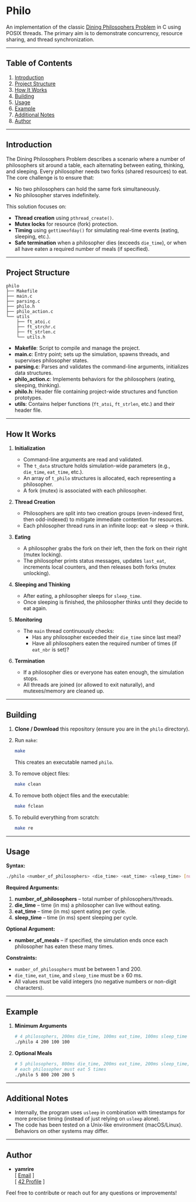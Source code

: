 # Philo

An implementation of the classic [Dining Philosophers Problem](https://en.wikipedia.org/wiki/Dining_philosophers_problem) in C using POSIX threads. The primary aim is to demonstrate concurrency, resource sharing, and thread synchronization.

---

## Table of Contents
1. [Introduction](#introduction)
2. [Project Structure](#project-structure)
3. [How It Works](#how-it-works)
4. [Building](#building)
5. [Usage](#usage)
6. [Example](#example)
7. [Additional Notes](#additional-notes)
8. [Author](#author)

---

## Introduction

The Dining Philosophers Problem describes a scenario where a number of philosophers sit around a table, each alternating between eating, thinking, and sleeping. Every philosopher needs two forks (shared resources) to eat. The core challenge is to ensure that:
- No two philosophers can hold the same fork simultaneously.
- No philosopher starves indefinitely.

This solution focuses on:
- **Thread creation** using `pthread_create()`.
- **Mutex locks** for resource (fork) protection.
- **Timing** using `gettimeofday()` for simulating real-time events (eating, sleeping, etc.).
- **Safe termination** when a philosopher dies (exceeds `die_time`), or when all have eaten a required number of meals (if specified).

---

## Project Structure

```plaintext
philo
├── Makefile
├── main.c
├── parsing.c
├── philo.h
├── philo_action.c
└── utils
    ├── ft_atoi.c
    ├── ft_strchr.c
    ├── ft_strlen.c
    └── utils.h
```

- **Makefile**: Script to compile and manage the project.
- **main.c**: Entry point; sets up the simulation, spawns threads, and supervises philosopher states.
- **parsing.c**: Parses and validates the command-line arguments, initializes data structures.
- **philo_action.c**: Implements behaviors for the philosophers (eating, sleeping, thinking).
- **philo.h**: Header file containing project-wide structures and function prototypes.
- **utils**: Contains helper functions (`ft_atoi`, `ft_strlen`, etc.) and their header file.

---

## How It Works

1. **Initialization**  
   - Command-line arguments are read and validated.  
   - The `t_data` structure holds simulation-wide parameters (e.g., `die_time`, `eat_time`, etc.).  
   - An array of `t_philo` structures is allocated, each representing a philosopher.  
   - A fork (mutex) is associated with each philosopher.

2. **Thread Creation**  
   - Philosophers are split into two creation groups (even-indexed first, then odd-indexed) to mitigate immediate contention for resources.  
   - Each philosopher thread runs in an infinite loop: eat → sleep → think.

3. **Eating**  
   - A philosopher grabs the fork on their left, then the fork on their right (mutex locking).  
   - The philosopher prints status messages, updates `last_eat`, increments local counters, and then releases both forks (mutex unlocking).

4. **Sleeping and Thinking**  
   - After eating, a philosopher sleeps for `sleep_time`.  
   - Once sleeping is finished, the philosopher thinks until they decide to eat again.

5. **Monitoring**  
   - The `main` thread continuously checks:  
     - Has any philosopher exceeded their `die_time` since last meal?  
     - Have all philosophers eaten the required number of times (if `eat_nbr` is set)?

6. **Termination**  
   - If a philosopher dies or everyone has eaten enough, the simulation stops.  
   - All threads are joined (or allowed to exit naturally), and mutexes/memory are cleaned up.

---

## Building

1. **Clone / Download** this repository (ensure you are in the `philo` directory).
2. Run `make`:
   ```bash
   make
   ```
   This creates an executable named `philo`.

3. To remove object files:
   ```bash
   make clean
   ```
4. To remove both object files and the executable:
   ```bash
   make fclean
   ```
5. To rebuild everything from scratch:
   ```bash
   make re
   ```

---

## Usage

**Syntax:**
```bash
./philo <number_of_philosophers> <die_time> <eat_time> <sleep_time> [number_of_meals]
```

**Required Arguments:**
1. **number_of_philosophers** – total number of philosophers/threads.
2. **die_time** – time (in ms) a philosopher can live without eating.
3. **eat_time** – time (in ms) spent eating per cycle.
4. **sleep_time** – time (in ms) spent sleeping per cycle.

**Optional Argument:**
- **number_of_meals** – if specified, the simulation ends once each philosopher has eaten these many times.

**Constraints:**
- `number_of_philosophers` must be between 1 and 200.
- `die_time`, `eat_time`, and `sleep_time` must be ≥ 60 ms.
- All values must be valid integers (no negative numbers or non-digit characters).

---

## Example

1. **Minimum Arguments**  
   ```bash
   # 4 philosophers, 200ms die_time, 100ms eat_time, 100ms sleep_time
   ./philo 4 200 100 100
   ```

2. **Optional Meals**  
   ```bash
   # 5 philosophers, 800ms die_time, 200ms eat_time, 200ms sleep_time,
   # each philosopher must eat 5 times
   ./philo 5 800 200 200 5
   ```

---

## Additional Notes

- Internally, the program uses `usleep` in combination with timestamps for more precise timing (instead of just relying on `usleep` alone).  
- The code has been tested on a Unix-like environment (macOS/Linux). Behaviors on other systems may differ.

---

## Author

- **yamrire**  
  \[ [Email](mailto:yamrire@student.42.fr) \]  
  \[ [42 Profile](https://profile.intra.42.fr/users/yamrire) \]  

Feel free to contribute or reach out for any questions or improvements!
